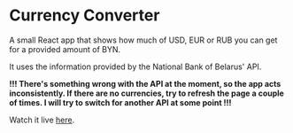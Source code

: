 # Currency Converter

A small React app that shows how much of USD, EUR or RUB you can get for a provided amount of BYN. 

It uses the information provided by the National Bank of Belarus' API.

**!!! There's something wrong with the API at the moment, so the app acts inconsistently. If there are no currencies, try to refresh the page a couple of times. I will try to switch for another API at some point !!!**

Watch it live [here](https://timofei-benko.github.io/currency-converter/).
